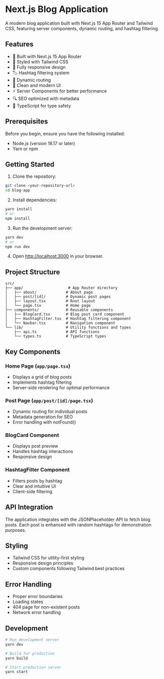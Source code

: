 # Next.js Blog Application

A modern blog application built with Next.js 15 App Router and Tailwind CSS, featuring server components, dynamic routing, and hashtag filtering.

## Features

- 🚀 Built with Next.js 15 App Router
- 💅 Styled with Tailwind CSS
- 📱 Fully responsive design
- 🏷️ Hashtag filtering system
- 🔄 Dynamic routing
- 🎨 Clean and modern UI
- ⚡ Server Components for better performance
- 🔍 SEO optimized with metadata
- 🎯 TypeScript for type safety

## Prerequisites

Before you begin, ensure you have the following installed:
- Node.js (version 18.17 or later)
- Yarn or npm

## Getting Started

1. Clone the repository:
```bash
git clone <your-repository-url>
cd blog-app
```

2. Install dependencies:
```bash
yarn install
# or
npm install
```

3. Run the development server:
```bash
yarn dev
# or
npm run dev
```

4. Open [http://localhost:3000](http://localhost:3000) in your browser.

## Project Structure

```
src/
├── app/                    # App Router directory
│   ├── about/             # About page
│   ├── post/[id]/         # Dynamic post pages
│   ├── layout.tsx         # Root layout
│   └── page.tsx           # Home page
├── components/            # Reusable components
│   ├── BlogCard.tsx       # Blog post card component
│   ├── HashtagFilter.tsx  # Hashtag filtering component
│   └── Navbar.tsx         # Navigation component
└── lib/                   # Utility functions and types
    ├── api.ts             # API functions
    └── types.ts           # TypeScript types
```

## Key Components

### Home Page (`app/page.tsx`)
- Displays a grid of blog posts
- Implements hashtag filtering
- Server-side rendering for optimal performance

### Post Page (`app/post/[id]/page.tsx`)
- Dynamic routing for individual posts
- Metadata generation for SEO
- Error handling with notFound()

### BlogCard Component
- Displays post preview
- Handles hashtag interactions
- Responsive design

### HashtagFilter Component
- Filters posts by hashtag
- Clear and intuitive UI
- Client-side filtering

## API Integration

The application integrates with the JSONPlaceholder API to fetch blog posts. Each post is enhanced with random hashtags for demonstration purposes.

## Styling

- Tailwind CSS for utility-first styling
- Responsive design principles
- Custom components following Tailwind best practices

## Error Handling

- Proper error boundaries
- Loading states
- 404 page for non-existent posts
- Network error handling

## Development

```bash
# Run development server
yarn dev

# Build for production
yarn build

# Start production server
yarn start

```
